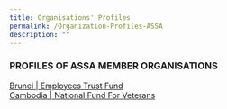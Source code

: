 ```yaml
---
title: Organisations' Profiles
permalink: /Organization-Profiles-ASSA
description: ""
---
```

### PROFILES OF ASSA MEMBER ORGANISATIONS

<div class="row">
	<div class="col is-6 has-text-centered ">
		<a href="/files/Organisation%20Profiles/Brunei_Profile.pdf">Brunei | Employees Trust Fund</a>
	</div>
</div>

<div class="row">
	<div class="col is-6 has-text-centered ">
		<a href="/files/Organisation%20Profiles/Profile of NFV.pdf">Cambodia | National Fund For Veterans</a>
	</div>
</div>